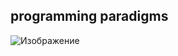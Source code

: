 ## programming paradigms

![Изображение][1]


[1]: https://sun9-7.userapi.com/impg/bqHqWrrYx1dwhSZPMN0JlYRePMxnRj7fj1OGnA/ZKNxSVa0Q98.jpg?size=855x697&quality=96&sign=6569775874fba4a6d7e6c0e1a2b650f3&type=album "ProgrammingParadigms"